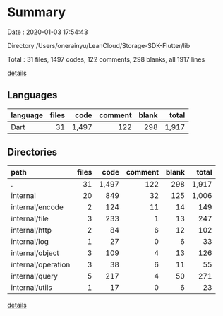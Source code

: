 # Summary

Date : 2020-01-03 17:54:43

Directory /Users/onerainyu/LeanCloud/Storage-SDK-Flutter/lib

Total : 31 files,  1497 codes, 122 comments, 298 blanks, all 1917 lines

[details](details.md)

## Languages
| language | files | code | comment | blank | total |
| :--- | ---: | ---: | ---: | ---: | ---: |
| Dart | 31 | 1,497 | 122 | 298 | 1,917 |

## Directories
| path | files | code | comment | blank | total |
| :--- | ---: | ---: | ---: | ---: | ---: |
| . | 31 | 1,497 | 122 | 298 | 1,917 |
| internal | 20 | 849 | 32 | 125 | 1,006 |
| internal/encode | 2 | 124 | 11 | 14 | 149 |
| internal/file | 3 | 233 | 1 | 13 | 247 |
| internal/http | 2 | 84 | 6 | 12 | 102 |
| internal/log | 1 | 27 | 0 | 6 | 33 |
| internal/object | 3 | 109 | 4 | 13 | 126 |
| internal/operation | 3 | 38 | 6 | 11 | 55 |
| internal/query | 5 | 217 | 4 | 50 | 271 |
| internal/utils | 1 | 17 | 0 | 6 | 23 |

[details](details.md)